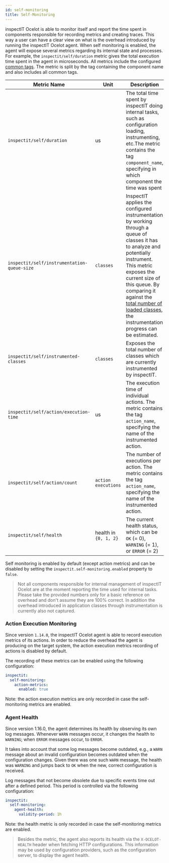 ```yaml
---
id: self-monitoring
title: Self-Monitoring
---
```


inspectIT Ocelot is able to monitor itself and report the time spent in components responsible for recording metrics and creating traces.
This way a user can have a clear view on what is the overhead introduced by running the inspectIT Ocelot agent.
When self monitoring is enabled, the agent will expose several metrics regarding its internal state and processes.
For example, the `inspectit/self/duration` metric gives the total execution time spent in the agent in microseconds.
All metrics include the configured [common tags](metrics/common-tags.md).
The metric is split by the tag containing the component name and also includes all common tags.

| Metric Name                                     | Unit                  | Description                                                                                                                                                                                                                                                                                                                                              |
|-------------------------------------------------|-----------------------|----------------------------------------------------------------------------------------------------------------------------------------------------------------------------------------------------------------------------------------------------------------------------------------------------------------------------------------------------------|
| ```inspectit/self/duration```                   | us                    | The total time spent by inspectIT doing internal tasks, such as configuration loading, instrumenting, etc.The metric contains the tag ```component_name```, specifying in which component the time was spent                                                                                                                                             |
| ```inspectit/self/instrumentation-queue-size``` | `classes`             | InspectIT applies the configured instrumentation by working through a queue of classes it has to analyze and potentially instrument. This metric exposes the current size of this queue. By comparing it against the [total number of loaded classes](metrics/metric-recorders.md#class-loading-metrics), the instrumentation progress can be estimated. |
| ```inspectit/self/instrumented-classes```       | `classes`             | Exposes the total number of classes which are currently instrumented by inspectIT.                                                                                                                                                                                                                                                                       |
| ```inspectit/self/action/execution-time```      | us                    | The execution time of individual actions. The metric contains the tag `action_name`, specifying the name of the instrumented action.                                                                                                                                                                                                                     |
| ```inspectit/self/action/count```               | `action executions`   | The number of executions per action. The metric contains the tag `action_name`, specifying the name of the instrumented action.                                                                                                                                                                                                                          |
| ```inspectit/self/health```                     | health in `{0, 1, 2}` | The current health status, which can be `OK` (= 0), `WARNING` (= 1), or `ERROR` (= 2)                                                                                                                                                                                                                                                                    |

Self monitoring is enabled by default (except action metrics) and can be disabled by setting the `inspectit.self-monitoring.enabled` property to `false`.

> Not all components responsible for internal management of inspectIT Ocelot are at the moment reporting the time used for internal tasks. Please take the provided numbers only for a basic reference on overhead and don't assume they are 100% correct. In addition the overhead introduced in application classes through instrumentation is currently also not captured.

### Action Execution Monitoring

Since version `1.14.0`, the inspectIT Ocelot agent is able to record execution metrics of its actions.
In order to reduce the overhead the agent is producing on the target system, the action execution metrics recording of actions is disabled by default.

The recording of these metrics can be enabled using the following configuration:

```yaml
inspectit:
  self-monitoring:
    action-metrics:
      enabled: true
```

Note: the action execution metrics are only recorded in case the self-monitoring metrics are enabled. 

### Agent Health

Since version 1.16.0, the agent determines its health by observing its own log messages.
Whenever `WARN` messages occur, it changes the health to `WARNING`; when `ERROR` messages occur, to `ERROR`.

It takes into account that some log messages become outdated, e.g., a `WARN` message about an invalid configuration
becomes outdated when the configuration changes. Given there was one such `WARN` message, the health was `WARNING` and
jumps back to `OK` when the new, correct configuration is received.

Log messages that not become obsolete due to specific events time out after a defined period.
This period is controlled via the following configuration:

```yaml
inspectit:
  self-monitoring:
    agent-health:
      validity-period: 1h
```

Note: the health metric is only recorded in case the self-monitoring metrics are enabled.

> Besides the metric, the agent also reports its health via the `X-OCELOT-HEALTH` header when fetching HTTP configurations.
> This information may be used by configuration providers, such as the configuration server, to display the agent health.
